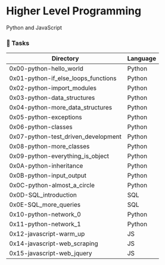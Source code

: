 # Higher Level Programming
Python and JavaScript

### :file_folder: Tasks
Directory | Language
----- | -----
0x00-python-hello_world | Python
0x01-python-if_else_loops_functions | Python
0x02-python-import_modules | Python
0x03-python-data_structures | Python
0x04-python-more_data_structures | Python
0x05-python-exceptions | Python
0x06-python-classes | Python
0x07-python-test_driven_development | Python
0x08-python-more_classes | Python
0x09-python-everything_is_object | Python
0x0A-python-inheritance  | Python
0x0B-python-input_output | Python
0x0C-python-almost_a_circle | Python 
0x0D-SQL_introduction | SQL
0x0E-SQL_more_queries | SQL
0x10-python-network_0 | Python
0x11-python-network_1 | Python
0x12-javascript-warm_up | JS
0x14-javascript-web_scraping | JS
0x15-javascript-web_jquery | JS
